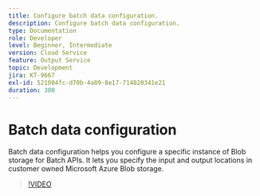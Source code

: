```yaml
---
title: Configure batch data configuration.
description: Configure batch data configuration.
type: Documentation
role: Developer
level: Beginner, Intermediate
version: Cloud Service
feature: Output Service
topic: Development
jira: KT-9667
exl-id: 521084fc-d70b-4a89-8e17-714820341e21
duration: 300
---
```

# Batch data configuration

Batch data configuration helps you configure a specific instance of Blob storage for Batch APIs. It lets you specify the input and output locations in customer owned Microsoft Azure Blob storage.

>[!VIDEO](https://video.tv.adobe.com/v/340128?quality=12&learn=on)
